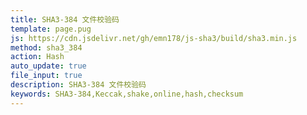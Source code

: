 ```yaml
---
title: SHA3-384 文件校验码
template: page.pug
js: https://cdn.jsdelivr.net/gh/emn178/js-sha3/build/sha3.min.js
method: sha3_384
action: Hash
auto_update: true
file_input: true
description: SHA3-384 文件校验码
keywords: SHA3-384,Keccak,shake,online,hash,checksum
---
```

